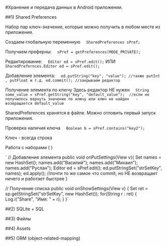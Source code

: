 #Хранение и передача данных в Android приложении.

##1) Shared Preferences

Набор пар ключ-значение, которые можно получить в любом месте из приложения.

Создаем глобальную переменную
`  SharedPreferences sPref;`
  
Получаем преферны:
`  sPref = getPreferences(MODE_PRIVATE);`

Редактирование:
`  Editor ed = sPref.edit();`
  ИЛИ
`  SharedPrefernces.Editor ed = sPref.edit();`
  
Добавление элемента:
`  ed.putString("key", "value"); //также putInt , putFloat и т.д.
  ed.commit(); //закрываем редактор`
  
Получение элемента по ключу
  Здесь редактор НЕ нужен
`  String some_value = sPref.getString("key", "default_value");  //если не получилось вернуть значение по ключу или ключ не найден   - возвращается default_value`
  
  SharedPreferences хранятся в файле.
  Можно отловить первый запуск приложения.
  
Проверка наличия ключа
`  Boolean b = sPref.contains("key2");`

Ключ - всегда строка
  
Работа с наборами ( <set> )

`
// Добавление элемента
public void onPutSettings(View v){
	Set<String> names = new HashSet<String>();
	names.add("Василий");
	names.add("Михаил");
	names.add("Руслан");
	Editor ed = sPref.edit();
	ed.putStringSet("strSetKey", names);
	ed.apply();  //почти то же самое что commit, но НЕ возвращает ничего и работает быстрее
}

// Получение списка
public void onShowSettings(View v)
{
 	Set<String> ret = sp.getStringSet("strSetKey", new HashSet<String>());
	for(String r : ret) {
	    Log.i("Share", "Имя: " + r);
	}
}`
  

##2) SQLite + SQL

##3) Файлы

##4) Assets

##5) ORM (object-related-mapping)

